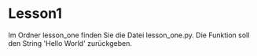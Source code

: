 # Lesson1

Im Ordner lesson_one finden Sie die Datei lesson_one.py. Die Funktion soll den String 'Hello World' zurückgeben.